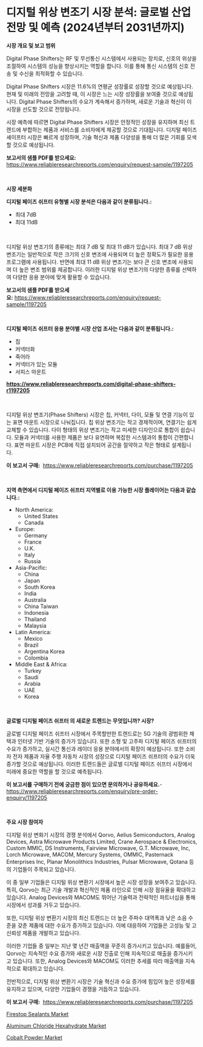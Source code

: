<p><h1>디지털 위상 변조기 시장 분석: 글로벌 산업 전망 및 예측 (2024년부터 2031년까지)</h1></p><p><strong>시장 개요 및 보고 범위</strong></p>
<p><p>Digital Phase Shifters는 RF 및 무선통신 시스템에서 사용되는 장치로, 신호의 위상을 조절하여 시스템의 성능을 향상시키는 역할을 합니다. 이를 통해 통신 시스템의 신호 전송 및 수신을 최적화할 수 있습니다.</p><p>Digital Phase Shifters 시장은 11.6%의 연평균 성장률로 성장할 것으로 예상됩니다. 현재 및 미래의 전망을 고려할 때, 이 시장은 느는 시장 성장률을 보여줄 것으로 예상됩니다. Digital Phase Shifters의 수요가 계속해서 증가하며, 새로운 기술과 혁신이 이 시장을 선도할 것으로 전망됩니다.</p><p>시장 예측에 따르면 Digital Phase Shifters 시장은 안정적인 성장을 유지하며 최신 트렌드에 부합하는 제품과 서비스를 소비자에게 제공할 것으로 기대됩니다. 디지털 페이즈 셰이프터 시장은 빠르게 성장하며, 기술 혁신과 제품 다양성을 통해 더 많은 기회를 모색할 것으로 예상됩니다.</p></p>
<p><strong>보고서의 샘플 PDF를 받으세요:</strong> <a href="https://www.reliableresearchreports.com/enquiry/request-sample/1197205">https://www.reliableresearchreports.com/enquiry/request-sample/1197205</a></p>
<p>&nbsp;</p>
<p><strong>시장 세분화</strong></p>
<p><strong>디지털 페이즈 쉬프터 유형별 시장 분석은 다음과 같이 분류됩니다.:</strong></p>
<p><ul><li>최대 7dB</li><li>최대 11dB</li></ul></p>
<p>&nbsp;</p>
<p><p>디지털 위상 변조기의 종류에는 최대 7 dB 및 최대 11 dB가 있습니다. 최대 7 dB 위상 변조기는 일반적으로 작은 크기의 신호 변조에 사용되며 더 높은 정확도가 필요한 응용 프로그램에 사용됩니다. 반면에 최대 11 dB 위상 변조기는 보다 큰 신호 변조에 사용되며 더 높은 변조 범위를 제공합니다. 이러한 디지털 위상 변조기의 다양한 종류를 선택하여 다양한 응용 분야에 맞게 활용할 수 있습니다.</p></p>
<p><strong>보고서의 샘플 PDF를 받으세요:</strong>&nbsp;<a href="https://www.reliableresearchreports.com/enquiry/request-sample/1197205">https://www.reliableresearchreports.com/enquiry/request-sample/1197205</a></p>
<p>&nbsp;</p>
<p><strong> 디지털 페이즈 쉬프터 응용 분야별 시장 산업 조사는 다음과 같이 분류됩니다.:</strong></p>
<p><ul><li>칩</li><li>커넥터화</li><li>죽어라</li><li>커넥터가 있는 모듈</li><li>서피스 마운트</li></ul></p>
<p><strong><a href="https://www.reliableresearchreports.com/digital-phase-shifters-r1197205">https://www.reliableresearchreports.com/digital-phase-shifters-r1197205</a></strong></p>
<p>&nbsp;</p>
<p><p>디지털 위상 변조기(Phase Shifters) 시장은 칩, 커넥터, 다이, 모듈 및 연결 기능이 있는 표면 마운트 시장으로 나눠집니다. 칩 위상 변조기는 작고 경제적이며, 연결기는 쉽게 교체할 수 있습니다. 다이 형태의 위상 변조기는 작고 미세한 디자인으로 통합이 쉽습니다. 모듈과 커넥터를 사용한 제품은 보다 유연하며 복잡한 시스템과의 통합이 간편합니다. 표면 마운트 시장은 PCB에 직접 설치되어 공간을 절약하고 작은 형태로 설계됩니다.</p></p>
<p><strong>이 보고서 구매:</strong>&nbsp; <a href="https://www.reliableresearchreports.com/purchase/1197205">https://www.reliableresearchreports.com/purchase/1197205</a></p>
<p>&nbsp;</p>
<p><strong>지역 측면에서 디지털 페이즈 쉬프터 지역별로 이용 가능한 시장 플레이어는 다음과 같습니다.:</strong></p>
<p><ul>
    <li>
        North America:
        <ul>
            <li>United States</li>
            <li>Canada</li>
        </ul>
    </li>
    <li>
        Europe:
        <ul>
            <li>Germany</li>
            <li>France</li>
            <li>U.K.</li>
            <li>Italy</li>
            <li>Russia</li>
        </ul>
    </li>
    <li>
        Asia-Pacific:
        <ul>
            <li>China</li>
            <li>Japan</li>
            <li>South Korea</li>
            <li>India</li>
            <li>Australia</li>
            <li>China Taiwan</li>
            <li>Indonesia</li>
            <li>Thailand</li>
            <li>Malaysia</li>
        </ul>
    </li>
    <li>
        Latin America:
        <ul>
            <li>Mexico</li>
            <li>Brazil</li>
            <li>Argentina Korea</li>
            <li>Colombia</li>
        </ul>
    </li>
    <li>
        Middle East & Africa:
        <ul>
            <li>Turkey</li>
            <li>Saudi</li>
            <li>Arabia</li>
            <li>UAE</li>
            <li>Korea</li>
        </ul>
    </li>
    </ul></p>
<p>&nbsp;</p>
<p><strong>글로벌 디지털 페이즈 쉬프터 의 새로운 트렌드는 무엇입니까? 시장?</strong></p>
<p><p>글로벌 디지털 페이즈 쉬프터 시장에서 주목할만한 트렌드로는 5G 기술의 광범위한 채택과 인터넷 기반 기술의 증가가 있습니다. 또한 소형 및 고주파 디지털 페이즈 쉬프터의 수요가 증가하고, 실시간 통신과 레이더 응용 분야에서의 확장이 예상됩니다. 또한 소비자 전자 제품과 자율 주행 자동차 시장의 성장으로 디지털 페이즈 쉬프터의 수요가 더욱 증가할 것으로 예상됩니다. 이러한 트렌드들은 글로벌 디지털 페이즈 쉬프터 시장에서 미래에 중요한 역할을 할 것으로 예측됩니다.</p></p>
<p><strong>이 보고서를 구매하기 전에 궁금한 점이 있으면 문의하거나 공유하세요.</strong>- <a href="https://www.reliableresearchreports.com/enquiry/pre-order-enquiry/1197205">https://www.reliableresearchreports.com/enquiry/pre-order-enquiry/1197205</a></p>
<p>&nbsp;</p>
<p><strong>주요 시장 참여자</strong></p>
<p><p>디지털 위상 변화기 시장의 경쟁 분석에서 Qorvo, Aelius Semiconductors, Analog Devices, Astra Microwave Products Limited, Crane Aerospace & Electronics, Custom MMIC, DS Instruments, Fairview Microwave, G.T. Microwave, Inc, Lorch Microwave, MACOM, Mercury Systems, OMMIC, Pasternack Enterprises Inc, Planar Monolithics Industries, Pulsar Microwave, Qotana 등의 기업들이 주목되고 있습니다. </p><p>이 중 일부 기업들은 디지털 위상 변환기 시장에서 높은 시장 성장을 보여주고 있습니다. 특히, Qorvo는 최근 기술 개발과 혁신적인 제품 라인으로 인해 시장 점유율을 확대하고 있습니다. Analog Devices와 MACOM도 뛰어난 기술력과 전략적인 파트너십을 통해 시장에서 성과를 거두고 있습니다.</p><p>또한, 디지털 위상 변환기 시장의 최신 트렌드는 더 높은 주파수 대역폭과 낮은 소음 수준을 갖춘 제품에 대한 수요가 증가하고 있습니다. 이에 대응하여 기업들은 고성능 및 고신뢰성 제품을 개발하고 있습니다.</p><p>이러한 기업들 중 일부는 지난 몇 년간 매출액을 꾸준히 증가시키고 있습니다. 예를들어, Qorvo는 지속적인 수요 증가와 새로운 시장 진출로 인해 지속적으로 매출을 증가시키고 있습니다. 또한, Analog Devices와 MACOM도 이러한 추세를 따라 매출액을 지속적으로 확대하고 있습니다.</p><p>전반적으로, 디지털 위상 변환기 시장은 기술 혁신과 수요 증가에 힘입어 높은 성장세를 유지하고 있으며, 다양한 기업들이 경쟁을 거듭하고 있습니다.</p></p>
<p><strong>이 보고서 구매:</strong>&nbsp;&nbsp;<a href="https://www.reliableresearchreports.com/purchase/1197205">https://www.reliableresearchreports.com/purchase/1197205</a></p>
<p><p><a href="https://www.linkedin.com/pulse/firestop-sealants-market-size-focuses-dynamics-in-depth-analysis-9lhuc?trackingId=zbXOH75jFFjnzCcOlabupg%3D%3D">Firestop Sealants Market</a></p><p><a href="https://www.linkedin.com/pulse/aluminum-chloride-hexahydrate-market-size-evaluating-its-trends-xskdf?trackingId=NgZ8%2FFrm3EbDLz96%2Fngpxg%3D%3D">Aluminum Chloride Hexahydrate Market</a></p><p><a href="https://www.linkedin.com/pulse/cobalt-powder-market-provides-detailed-segmentation-based-type-3kqpf?trackingId=ZunFIxsl7wNJwjCmoS52lQ%3D%3D">Cobalt Powder Market</a></p></p>